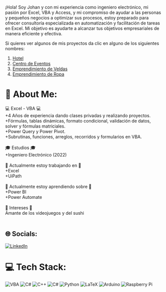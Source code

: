 ¡Hola! Soy Johan y con mi experiencia como ingeniero electrónico, mi pasión por Excel, VBA y Access, y mi compromiso de ayudar a las personas y pequeños negocios a optimizar sus procesos, estoy preparado para ofrecer consultoría especializada en automatización y facilitación de tareas en Excel. Mi objetivo es ayudarte a alcanzar tus objetivos empresariales de manera eficiente y efectiva.

Si quieres ver algunos de mis proyectos da clic en alguno de los siguientes nombres:
1. [Hotel](https://github.com/johanh-1/Hotel)
2. [Centro de Eventos](https://github.com/johanh-1/Centro_de_Eventos)
3. [Emprendimiento de Veldas](https://github.com/johanh-1/Emprendimiento_Velas)
4. [Emprendimiento de Ropa](https://github.com/johanh-1/Emprendimiento_Ropa)

# 💫 About Me:
:computer: Excel - VBA :computer:<br>+4 Años de experiencia dando clases privadas y realizando proyectos.<br>+Fórmulas, tablas dinámicas, formato condicional, validación de datos, solver y fórmulas matriciales.<br>+Power Query y Power Pivot.<br>+Subrutinas, funciones, arreglos, recorridos y formularios en VBA.<br><br>🎓 Estudios 🎓<br>+Ingeniero Electrónico (2022)<br><br>🔭 Actualmente estoy trabajando en 🔭<br>+Excel<br>+UiPath<br><br>🌱 Actualmente estoy aprendiendo sobre 🌱<br>+Power BI<br>+Power Automate<br><br>💬 Intereses 💬<br>Amante de los videojuegos y del sushi<br><br>


## 🌐 Socials:
[![LinkedIn](https://img.shields.io/badge/LinkedIn-%230077B5.svg?logo=linkedin&logoColor=white)](https://www.linkedin.com/in/johan-alexander-hernandez-ruiz-a5b465205/) 

# 💻 Tech Stack:
![VBA](https://img.shields.io/badge/VBA-VBA-green) ![C#](https://img.shields.io/badge/c%23-%23239120.svg?style=for-the-badge&logo=c-sharp&logoColor=white) ![C++](https://img.shields.io/badge/c++-%2300599C.svg?style=for-the-badge&logo=c%2B%2B&logoColor=white) ![C#](https://img.shields.io/badge/c%23-%23239120.svg?style=for-the-badge&logo=c-sharp&logoColor=white) ![Python](https://img.shields.io/badge/python-3670A0?style=for-the-badge&logo=python&logoColor=ffdd54) ![LaTeX](https://img.shields.io/badge/latex-%23008080.svg?style=for-the-badge&logo=latex&logoColor=white) ![Arduino](https://img.shields.io/badge/-Arduino-00979D?style=for-the-badge&logo=Arduino&logoColor=white) ![Raspberry Pi](https://img.shields.io/badge/-RaspberryPi-C51A4A?style=for-the-badge&logo=Raspberry-Pi)

<!--
# 📊 GitHub Stats:
![](https://github-readme-stats.vercel.app/api?username=johanh-1&theme=merko&hide_border=false&include_all_commits=true&count_private=true)<br/>
![](https://github-readme-streak-stats.herokuapp.com/?user=johanh-1&theme=merko&hide_border=false)<br/>
![](https://github-readme-stats.vercel.app/api/top-langs/?username=johanh-1&theme=merko&hide_border=false&include_all_commits=true&count_private=true&layout=compact)

---
[![](https://visitcount.itsvg.in/api?id=johanh-1&icon=7&color=0)](https://visitcount.itsvg.in)


**johanh-1/johanh-1** is a ✨ _special_ ✨ repository because its `README.md` (this file) appears on your GitHub profile.

Here are some ideas to get you started:

- 🔭 I’m currently working on ...
- 🌱 I’m currently learning ...
- 👯 I’m looking to collaborate on ...
- 🤔 I’m looking for help with ...
- 💬 Ask me about ...
- 📫 How to reach me: ...
- 😄 Pronouns: ...
- ⚡ Fun fact: ...
-->
